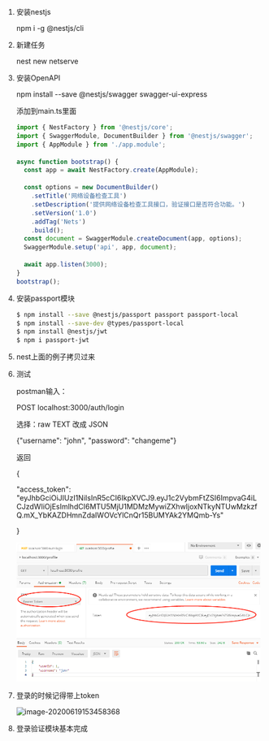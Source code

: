 1. 安装nestjs

   npm i -g @nestjs/cli

2. 新建任务

   nest new netserve

3. 安装OpenAPI

   npm install --save @nestjs/swagger swagger-ui-express 

   添加到main.ts里面

   ```typescript
   import { NestFactory } from '@nestjs/core';
   import { SwaggerModule, DocumentBuilder } from '@nestjs/swagger';
   import { AppModule } from './app.module';
   
   async function bootstrap() {
     const app = await NestFactory.create(AppModule);
   
     const options = new DocumentBuilder()
       .setTitle('网络设备检查工具')
       .setDescription('提供网络设备检查工具接口，验证接口是否符合功能。')
       .setVersion('1.0')
       .addTag('Nets')
       .build();
     const document = SwaggerModule.createDocument(app, options);
     SwaggerModule.setup('api', app, document);
   
     await app.listen(3000);
   }
   bootstrap();
   ```

4. 安装passport模块

   ```bash
   $ npm install --save @nestjs/passport passport passport-local
   $ npm install --save-dev @types/passport-local
   $ npm install @nestjs/jwt
   $ npm i passport-jwt
   ```

5. nest上面的例子拷贝过来

6. 测试

   postman输入：

   POST localhost:3000/auth/login

   选择：raw   TEXT 改成 JSON

   {"username": "john", "password": "changeme"}

   返回

   {

     "access_token": "eyJhbGciOiJIUzI1NiIsInR5cCI6IkpXVCJ9.eyJ1c2VybmFtZSI6ImpvaG4iLCJzdWIiOjEsImlhdCI6MTU5MjU1MDMzMywiZXhwIjoxNTkyNTUwMzkzfQ.mX_YbKAZDHmnZdaIWOVcYlCnQr15BUMYAk2YMQmb-Ys"

   }

   ![image-20200619153620635](https://github.com/bitgames365/nets/blob/master/backend/image-20200619153458368.png)

7. 登录的时候记得带上token

   ![image-20200619153458368](F:\AKNets\nets\backend\image-20200619153458368.png)

8. 登录验证模块基本完成





